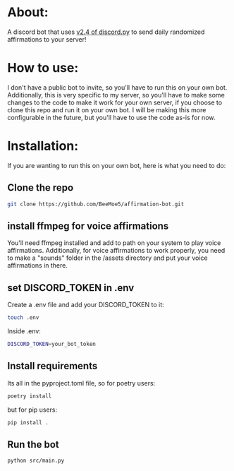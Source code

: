 # About:
A discord bot that uses [v2.4 of discord.py](https://discordpy.readthedocs.io/en/latest/) to send daily randomized affirmations to your server!

# How to use:
I don't have a public bot to invite, so you'll have to run this on your own bot.
Additionally, this is very specific to my server, so you'll have to make some changes to the code to make it work for your own server, if you choose to clone this repo and run it on your own bot.
I will be making this more configurable in the future, but you'll have to use the code as-is for now.

# Installation:
If you are wanting to run this on your own bot, here is what you need to do:
## Clone the repo
```bash
git clone https://github.com/BeeMoe5/affirmation-bot.git
```
## install ffmpeg for voice affirmations
You'll need ffmpeg installed and add to path on your system to play voice affirmations.
Additionally, for voice affirmations to work properly, you need to make a "sounds" folder in the /assets directory and put your voice affirmations in there.

## set DISCORD_TOKEN in .env
Create a .env file and add your DISCORD_TOKEN to it:
```bash
touch .env
```
Inside .env:
```bash
DISCORD_TOKEN=your_bot_token
```

## Install requirements
Its all in the pyproject.toml file, so for poetry users:
```bash
poetry install
```
but for pip users:
```bash
pip install .
```

## Run the bot
```bash
python src/main.py
```
